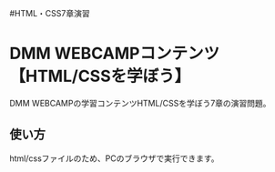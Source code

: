 #HTML・CSS7章演習
# DMM WEBCAMPコンテンツ【HTML/CSSを学ぼう】
DMM WEBCAMPの学習コンテンツHTML/CSSを学ぼう7章の演習問題。
## 使い方
html/cssファイルのため、PCのブラウザで実行できます。
